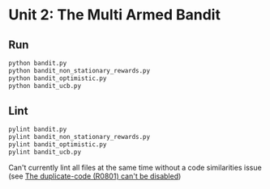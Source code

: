 # Unit 2: The Multi Armed Bandit

## Run

```sh
python bandit.py
python bandit_non_stationary_rewards.py
python bandit_optimistic.py
python bandit_ucb.py
```

## Lint

```sh
pylint bandit.py
pylint bandit_non_stationary_rewards.py
pylint bandit_optimistic.py
pylint bandit_ucb.py
```

Can't currently lint all files at the same time without a code similarities
issue (see
[The duplicate-code (R0801) can't be disabled](https://github.com/PyCQA/pylint/issues/214))
